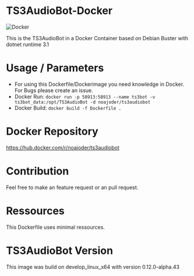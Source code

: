 # TS3AudioBot-Docker

![Docker](https://github.com/CookieCr2nk/TS3AudioBot-Docker/workflows/Docker/badge.svg?branch=master)

This is the TS3AudioBot in a Docker Container based on Debian Buster with dotnet runtime 3.1

# Usage / Parameters

* For using this Dockerfile/Dockerimage you need knowledge in Docker. For Bugs please create an issue.
* Docker Run: ```docker run -p 58913:58913 --name ts3bot -v ts3bot_data:/opt/TS3AudioBot -d noajoder/ts3audiobot```
* Docker Build:  ```docker build -f Dockerfile . ```

# Docker Repository

https://hub.docker.com/r/noajoder/ts3audiobot

# Contribution

Feel free to make an feature request or an pull request.

# Ressources

This Dockerfile uses minimal ressources.

# TS3AudioBot Version

This image was build on develop_linux_x64 with version 0.12.0-alpha.43
